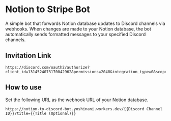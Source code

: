# Notion to Stripe Bot

A simple bot that forwards Notion database updates to Discord channels via webhooks. When changes are made to your Notion database, the bot automatically sends formatted messages to your specified Discord channels.

## Invitation Link

```text
https://discord.com/oauth2/authorize?client_id=1314524073170042962&permissions=2048&integration_type=0&scope=bot
```

## How to use

Set the following URL as the webhook URL of your Notion database.

```text
https://notion-to-discord-bot.yoshinani.workers.dev/{{Discord Channel ID}}?title={{Title (Optional)}}
```
